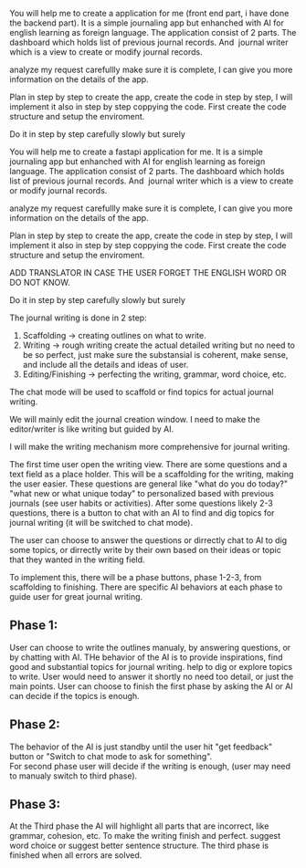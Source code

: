 You will help me to create a application for me (front end part, i have done the backend part). It is a simple journaling app but enhanched with AI for english learning as foreign language. The application consist of 2 parts. The dashboard which holds list of previous journal records. And  journal writer which is a view to create or modify journal records.

analyze my request carefullly make sure it is complete, I can give you more information on the details of the app.

Plan in step by step to create the app, create the code in step by step, I will implement it also in step by step coppying the code. First create the code structure and setup the enviroment. 

Do it in step by step carefully slowly but surely


You will help me to create a fastapi application for me. It is a simple journaling app but enhanched with AI for english learning as foreign language. The application consist of 2 parts. The dashboard which holds list of previous journal records. And  journal writer which is a view to create or modify journal records.

analyze my request carefullly make sure it is complete, I can give you more information on the details of the app.

Plan in step by step to create the app, create the code in step by step, I will implement it also in step by step coppying the code. First create the code structure and setup the enviroment. 

ADD TRANSLATOR IN CASE THE USER FORGET THE ENGLISH WORD OR DO NOT KNOW.


Do it in step by step carefully slowly but surely

The journal writing is done in 2 step:
1. Scaffolding -> creating outlines on what to write.
2. Writing -> rough writing create the actual detailed writing but no need to be so perfect, just make sure the substansial is coherent, make sense, and include all the details and ideas of user.
3. Editing/Finishing -> perfecting the writing, grammar, word choice, etc.


The chat mode will be used to scaffold or find topics for actual journal writing.

We will mainly edit the journal creation window.
I need to make the editor/writer is like writing but guided by AI.

I will make the writing mechanism more comprehensive for journal writing.

The first time user open the writing view. There are some questions and a text field as a place holder. This will be a scaffolding for the writing, making the user easier. 
These questions are general like "what do you do today?" "what new or what unique today" to personalized based with previous journals (see user habits or activities). After some questions likely 2-3 questions, there is a button to chat with an AI to find and dig topics for journal writing (it will be switched to chat mode).

The user can choose to answer the questions or dirrectly chat to AI to dig some topics, or dirrectly write by their own based on their ideas or topic that they wanted in the writing field.


To implement this, there will be a phase buttons, phase 1-2-3, from scaffolding to finishing. There are specific AI behaviors at each phase to guide user for great journal writing. 


## Phase 1:
User can choose to write the outlines manualy, by answering questions, or by chatting with AI. THe behavior of the AI is to provide inspirations, find good and substantial topics for journal writing. help to dig or explore topics to write. User would need to answer it shortly no need too detail, or just the main points. 
User can choose to finish the first phase by asking the AI or AI can decide if the topics is enough.

## Phase 2:
The behavior of the AI is just standby until the user hit "get feedback" button or "Switch to chat mode to ask for something".  
For second phase user will decide if the writing is enough, (user may need to manualy switch to third phase). 

## Phase 3:
At the Third phase the AI will highlight all parts that are incorrect, like grammar, cohesion, etc. To make the writing finish and perfect. suggest word choice or suggest better sentence structure.
The third phase is finished when all errors are solved.



